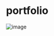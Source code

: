 # portfolio
![image](https://user-images.githubusercontent.com/96482149/157636017-551c6f61-304a-44ec-906d-4a5ec098ce55.png)
